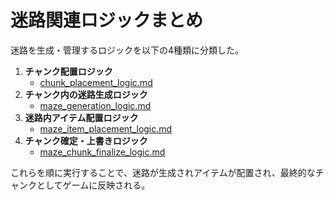 # 迷路関連ロジックまとめ

迷路を生成・管理するロジックを以下の4種類に分類した。

1. **チャンク配置ロジック**
   - [chunk_placement_logic.md](chunk_placement_logic.md)
2. **チャンク内の迷路生成ロジック**
   - [maze_generation_logic.md](maze_generation_logic.md)
3. **迷路内アイテム配置ロジック**
   - [maze_item_placement_logic.md](maze_item_placement_logic.md)
4. **チャンク確定・上書きロジック**
   - [maze_chunk_finalize_logic.md](maze_chunk_finalize_logic.md)

これらを順に実行することで、迷路が生成されアイテムが配置され、最終的なチャンクとしてゲームに反映される。

